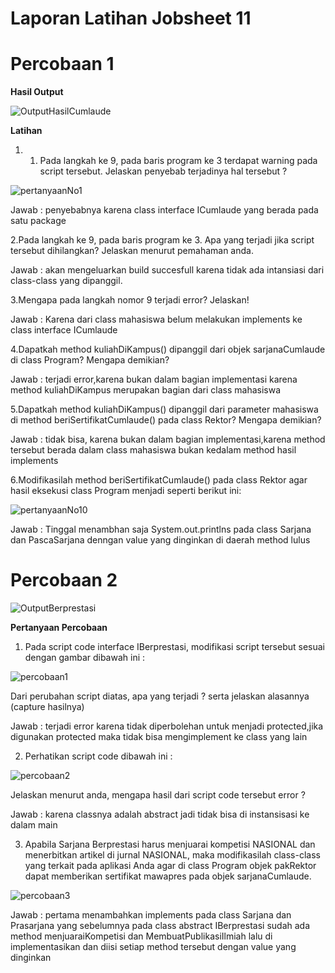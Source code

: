 # Laporan Latihan Jobsheet 11

# Percobaan 1

**Hasil Output**


![OutputHasilCumlaude](https://user-images.githubusercontent.com/70506138/98508589-48fc5c80-2292-11eb-8edc-f89d38376b02.PNG)



**Latihan**

1. 1) Pada langkah ke 9, pada baris program ke 3 terdapat warning pada script tersebut.
Jelaskan penyebab terjadinya hal tersebut ?

![pertanyaanNo1](https://user-images.githubusercontent.com/70506138/98508097-7694d600-2291-11eb-919f-37ad0d8e1d2a.PNG)

Jawab : penyebabnya karena class interface ICumlaude yang berada pada satu package

2.Pada langkah ke 9, pada baris program ke 3. Apa yang terjadi jika script tersebut 
dihilangkan? Jelaskan menurut pemahaman anda.

Jawab : akan mengeluarkan build succesfull karena tidak ada intansiasi dari class-class yang dipanggil.


3.Mengapa pada langkah nomor 9 terjadi error? Jelaskan!

Jawab : Karena dari class mahasiswa belum melakukan implements ke class interface ICumlaude

4.Dapatkah method kuliahDiKampus() dipanggil dari objek sarjanaCumlaude di class
Program? Mengapa demikian?

Jawab : terjadi error,karena bukan dalam bagian implementasi karena method kuliahDiKampus merupakan bagian dari class mahasiswa


5.Dapatkah method kuliahDiKampus() dipanggil dari parameter mahasiswa di method 
beriSertifikatCumlaude() pada class Rektor? Mengapa demikian?

Jawab : tidak bisa, karena bukan dalam bagian implementasi,karena method tersebut berada dalam class mahasiswa bukan kedalam method hasil implements

6.Modifikasilah method beriSertifikatCumlaude() pada class Rektor agar hasil eksekusi 
class Program menjadi seperti berikut ini:


![pertanyaanNo10](https://user-images.githubusercontent.com/70506138/98508232-b9ef4480-2291-11eb-8ac9-2521809bb9f4.PNG)


Jawab : Tinggal menambhan saja System.out.printlns pada class Sarjana dan PascaSarjana denngan value yang dinginkan di daerah method lulus


# Percobaan 2

![OutputBerprestasi](https://user-images.githubusercontent.com/70506138/98509754-5c102c00-2294-11eb-97ad-f7b4df2f7a8b.PNG)

**Pertanyaan Percobaan**

1. Pada script code interface IBerprestasi, modifikasi script tersebut sesuai dengan gambar
dibawah ini :

![percobaan1](https://user-images.githubusercontent.com/70506138/98509783-6e8a6580-2294-11eb-9a65-7f648ab1c1e6.PNG)

Dari perubahan script diatas, apa yang terjadi ? serta jelaskan alasannya (capture hasilnya)

Jawab : terjadi error karena tidak diperbolehan untuk menjadi protected,jika digunakan protected maka tidak bisa mengimplement ke class yang lain

2. Perhatikan script code dibawah ini :

![percobaan2](https://user-images.githubusercontent.com/70506138/98509820-819d3580-2294-11eb-951e-8353f3e48f3b.PNG)

Jelaskan menurut anda, mengapa hasil dari script code tersebut error ? 

Jawab : karena classnya adalah abstract jadi tidak bisa di instansisasi ke dalam main

3. Apabila Sarjana Berprestasi harus menjuarai kompetisi NASIONAL dan
menerbitkan artikel di jurnal NASIONAL, maka modifikasilah class-class yang terkait
pada aplikasi Anda agar di class Program objek pakRektor dapat memberikan sertifikat
mawapres pada objek sarjanaCumlaude.

![percobaan3](https://user-images.githubusercontent.com/70506138/98509866-98438c80-2294-11eb-83ad-fe984a8e667c.PNG)

Jawab : pertama menambahkan implements pada class Sarjana dan Prasarjana yang sebelumnya pada class abstract IBerprestasi sudah
ada method menjuaraiKompetisi dan MembuatPublikasiIlmiah lalu di implementasikan dan diisi setiap method tersebut dengan value yang dinginkan

